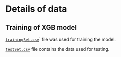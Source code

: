 # Details of data

## Training of XGB model
[`trainingSet.csv`](trainingSet.csv)`  file was used for training the model.

[`testSet.csv`](testSet.csv) file  contains the data used for testing.


